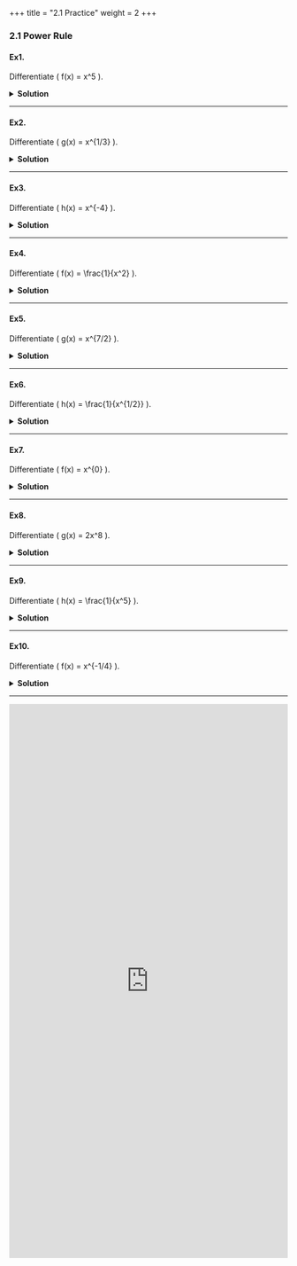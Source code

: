 +++
title = "2.1 Practice"
weight = 2
+++

### 2.1 Power Rule

#### Ex1.

Differentiate \( f(x) = x^5 \).

<details>
  <summary>
    <strong id="solution-title">Solution</strong>
  </summary>

Using the Power Rule:  
\[
f'(x) = 5 \cdot x^{5-1} = 5x^4.
\]

</details>

---

#### Ex2.

Differentiate \( g(x) = x^{1/3} \).

<details>
  <summary>
    <strong id="solution-title">Solution</strong>
  </summary>

Using the Power Rule:  
\[
g'(x) = \frac{1}{3} \cdot x^{\frac{1}{3}-1} = \frac{1}{3} \cdot x^{-\frac{2}{3}} = \frac{1}{3\sqrt[3]{x^2}}.
\]

</details>

---

#### Ex3.

Differentiate \( h(x) = x^{-4} \).

<details>
  <summary>
    <strong id="solution-title">Solution</strong>
  </summary>

Using the Power Rule:  
\[
h'(x) = -4 \cdot x^{-4-1} = -4x^{-5}.
\]

</details>

---

#### Ex4.

Differentiate \( f(x) = \frac{1}{x^2} \).

<details>
  <summary>
    <strong id="solution-title">Solution</strong>
  </summary>

Rewrite the function using a negative exponent:  
\[
f(x) = x^{-2}.
\]  
Using the Power Rule:  
\[
f'(x) = -2 \cdot x^{-2-1} = -2x^{-3} = \frac{-2}{x^3}.
\]

</details>

---

#### Ex5.

Differentiate \( g(x) = x^{7/2} \).

<details>
  <summary>
    <strong id="solution-title">Solution</strong>
  </summary>

Using the Power Rule:  
\[
g'(x) = \frac{7}{2} \cdot x^{\frac{7}{2} - 1} = \frac{7}{2} \cdot x^{\frac{5}{2}}.
\]

</details>

---

#### Ex6.

Differentiate \( h(x) = \frac{1}{x^{1/2}} \).

<details>
  <summary>
    <strong id="solution-title">Solution</strong>
  </summary>

Rewrite the function using a negative exponent:  
\[
h(x) = x^{-\frac{1}{2}}.
\]  
Using the Power Rule:  
\[
h'(x) = -\frac{1}{2} \cdot x^{-\frac{1}{2} - 1} = -\frac{1}{2} \cdot x^{-\frac{3}{2}} = -\frac{1}{2\sqrt{x^3}}.
\]

</details>

---

#### Ex7.

Differentiate \( f(x) = x^{0} \).

<details>
  <summary>
    <strong id="solution-title">Solution</strong>
  </summary>

Recall that \( x^0 = 1 \), which is a constant.  
The derivative of a constant is \( 0 \):  
\[
f'(x) = 0.
\]

</details>

---

#### Ex8.

Differentiate \( g(x) = 2x^8 \).

<details>
  <summary>
    <strong id="solution-title">Solution</strong>
  </summary>

Using the Power Rule:  
\[
g'(x) = 2 \cdot 8 \cdot x^{8-1} = 16x^7.
\]

</details>

---

#### Ex9.

Differentiate \( h(x) = \frac{1}{x^5} \).

<details>
  <summary>
    <strong id="solution-title">Solution</strong>
  </summary>

Rewrite the function using a negative exponent:  
\[
h(x) = x^{-5}.
\]  
Using the Power Rule:  
\[
h'(x) = -5 \cdot x^{-5-1} = -5x^{-6} = \frac{-5}{x^6}.
\]

</details>

---

#### Ex10.

Differentiate \( f(x) = x^{-1/4} \).

<details>
  <summary>
    <strong id="solution-title">Solution</strong>
  </summary>

Using the Power Rule:  
\[
f'(x) = -\frac{1}{4} \cdot x^{-\frac{1}{4} - 1} = -\frac{1}{4} \cdot x^{-\frac{5}{4}} = \frac{-1}{4\sqrt[4]{x^5}}.
\]

</details>

---


<iframe src="https://script.google.com/macros/s/AKfycbzF8YzibT2O59smEqptm8_Pa4SeSeCvGGEO9BlefBZDHNUtt7IhB8JKEfSxm37yMjcn1w/exec" width="100%" height="1000px" frameborder="0" marginheight="0" marginwidth="0">Loading...</iframe>
